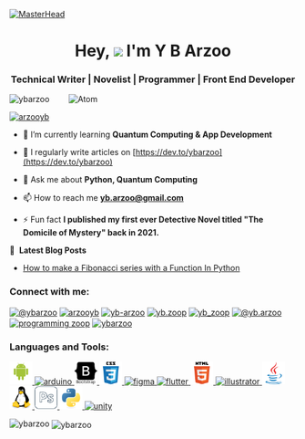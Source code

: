 [![MasterHead](https://media.giphy.com/media/3HiH2b1mdjeDBhMRCd/giphy-downsized-large.gif)](https://www.youtube.com/@programmingzoop3464)
<h1 align="center">Hey, <img src="https://media.giphy.com/media/hvRJCLFzcasrR4ia7z/giphy.gif" width="5%"> I'm Y B Arzoo</h1>
<h3 align="center">Technical Writer | Novelist | Programmer | Front End Developer</h3>
<img align="right" alt = "Atom" width = "400" src="https://media.giphy.com/media/yQltwC4N8nzOE1WdDW/giphy-downsized-large.gif">

<p align="left"> <img src="https://komarev.com/ghpvc/?username=ybarzoo&label=Profile%20views&color=0e75b6&style=flat" alt="ybarzoo" /> </p>

<p align="left"> <a href="https://twitter.com/arzooyb" target="blank"><img src="https://img.shields.io/twitter/follow/arzooyb?logo=twitter&style=for-the-badge" alt="arzooyb" /></a> </p>

- 🌱 I’m currently learning **Quantum Computing & App Development**

- 📝 I regularly write articles on [https://dev.to/ybarzoo](https://dev.to/ybarzoo)

- 💬 Ask me about **Python, Quantum Computing**

- 📫 How to reach me **yb.arzoo@gmail.com**

- ⚡ Fun fact **I published my first ever Detective Novel titled "The Domicile of Mystery" back in 2021.**

📕 &nbsp;**Latest Blog Posts**
<!-- BLOG-POST-LIST:START -->
- [How to make a Fibonacci series with a Function In Python](https://dev.to/ybarzoo/how-to-make-a-fibonacci-series-with-a-function-in-python-26e2)
<!-- BLOG-POST-LIST:END -->

<h3 align="left">Connect with me:</h3>
<p align="left">
<a href="https://dev.to/@ybarzoo" target="blank"><img align="center" src="https://raw.githubusercontent.com/rahuldkjain/github-profile-readme-generator/master/src/images/icons/Social/devto.svg" alt="@ybarzoo" height="30" width="40" /></a>
<a href="https://twitter.com/arzooyb" target="blank"><img align="center" src="https://raw.githubusercontent.com/rahuldkjain/github-profile-readme-generator/master/src/images/icons/Social/twitter.svg" alt="arzooyb" height="30" width="40" /></a>
<a href="https://linkedin.com/in/yb-arzoo" target="blank"><img align="center" src="https://raw.githubusercontent.com/rahuldkjain/github-profile-readme-generator/master/src/images/icons/Social/linked-in-alt.svg" alt="yb-arzoo" height="30" width="40" /></a>
<a href="https://fb.com/yb.zoop" target="blank"><img align="center" src="https://raw.githubusercontent.com/rahuldkjain/github-profile-readme-generator/master/src/images/icons/Social/facebook.svg" alt="yb.zoop" height="30" width="40" /></a>
<a href="https://instagram.com/yb_zoop" target="blank"><img align="center" src="https://raw.githubusercontent.com/rahuldkjain/github-profile-readme-generator/master/src/images/icons/Social/instagram.svg" alt="yb_zoop" height="30" width="40" /></a>
<a href="https://medium.com/@yb.arzoo" target="blank"><img align="center" src="https://raw.githubusercontent.com/rahuldkjain/github-profile-readme-generator/master/src/images/icons/Social/medium.svg" alt="@yb.arzoo" height="30" width="40" /></a>
<a href="https://www.youtube.com/c/programming zoop" target="blank"><img align="center" src="https://raw.githubusercontent.com/rahuldkjain/github-profile-readme-generator/master/src/images/icons/Social/youtube.svg" alt="programming zoop" height="30" width="40" /></a>
<a href="https://www.hackerrank.com/ybarzoo" target="blank"><img align="center" src="https://raw.githubusercontent.com/rahuldkjain/github-profile-readme-generator/master/src/images/icons/Social/hackerrank.svg" alt="ybarzoo" height="30" width="40" /></a>
</p>

<h3 align="left">Languages and Tools:</h3>
<p align="left"> <a href="https://developer.android.com" target="_blank" rel="noreferrer"> <img src="https://raw.githubusercontent.com/devicons/devicon/master/icons/android/android-original-wordmark.svg" alt="android" width="40" height="40"/> </a> <a href="https://www.arduino.cc/" target="_blank" rel="noreferrer"> <img src="https://cdn.worldvectorlogo.com/logos/arduino-1.svg" alt="arduino" width="40" height="40"/> </a> <a href="https://getbootstrap.com" target="_blank" rel="noreferrer"> <img src="https://raw.githubusercontent.com/devicons/devicon/master/icons/bootstrap/bootstrap-plain-wordmark.svg" alt="bootstrap" width="40" height="40"/> </a> <a href="https://www.w3schools.com/css/" target="_blank" rel="noreferrer"> <img src="https://raw.githubusercontent.com/devicons/devicon/master/icons/css3/css3-original-wordmark.svg" alt="css3" width="40" height="40"/> </a> <a href="https://www.figma.com/" target="_blank" rel="noreferrer"> <img src="https://www.vectorlogo.zone/logos/figma/figma-icon.svg" alt="figma" width="40" height="40"/> </a> <a href="https://flutter.dev" target="_blank" rel="noreferrer"> <img src="https://www.vectorlogo.zone/logos/flutterio/flutterio-icon.svg" alt="flutter" width="40" height="40"/> </a> <a href="https://www.w3.org/html/" target="_blank" rel="noreferrer"> <img src="https://raw.githubusercontent.com/devicons/devicon/master/icons/html5/html5-original-wordmark.svg" alt="html5" width="40" height="40"/> </a> <a href="https://www.adobe.com/in/products/illustrator.html" target="_blank" rel="noreferrer"> <img src="https://www.vectorlogo.zone/logos/adobe_illustrator/adobe_illustrator-icon.svg" alt="illustrator" width="40" height="40"/> </a> <a href="https://www.java.com" target="_blank" rel="noreferrer"> <img src="https://raw.githubusercontent.com/devicons/devicon/master/icons/java/java-original.svg" alt="java" width="40" height="40"/> </a> <a href="https://www.linux.org/" target="_blank" rel="noreferrer"> <img src="https://raw.githubusercontent.com/devicons/devicon/master/icons/linux/linux-original.svg" alt="linux" width="40" height="40"/> </a> <a href="https://www.photoshop.com/en" target="_blank" rel="noreferrer"> <img src="https://raw.githubusercontent.com/devicons/devicon/master/icons/photoshop/photoshop-line.svg" alt="photoshop" width="40" height="40"/> </a> <a href="https://www.python.org" target="_blank" rel="noreferrer"> <img src="https://raw.githubusercontent.com/devicons/devicon/master/icons/python/python-original.svg" alt="python" width="40" height="40"/> </a> <a href="https://unity.com/" target="_blank" rel="noreferrer"> <img src="https://www.vectorlogo.zone/logos/unity3d/unity3d-icon.svg" alt="unity" width="40" height="40"/> </a> </p>

<p><img align="left" src="https://github-readme-stats.vercel.app/api/top-langs?username=ybarzoo&show_icons=true&locale=en&layout=compact" alt="ybarzoo" /></p>

<p>&nbsp;<img align="center" src="https://github-readme-stats.vercel.app/api?username=ybarzoo&show_icons=true&locale=en" alt="ybarzoo" /></p>

